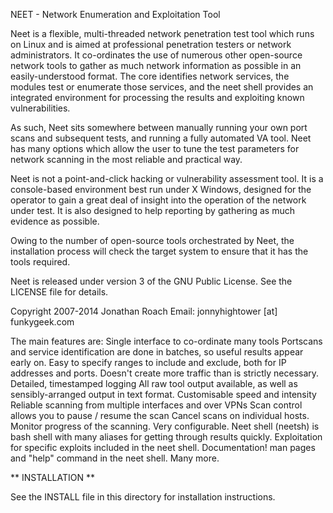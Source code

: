 NEET - Network Enumeration and Exploitation Tool

Neet is a flexible, multi-threaded network penetration test tool which runs on Linux and is aimed at professional penetration testers or network administrators. It co-ordinates the use of numerous other open-source network tools to gather as much network information as possible in an easily-understood format. The core identifies network services, the modules test or enumerate those services, and the neet shell provides an integrated environment for processing the results and exploiting known vulnerabilities.

As such, Neet sits somewhere between manually running your own port scans and subsequent tests, and running a fully automated VA tool. Neet has many options which allow the user to tune the test parameters for network scanning in the most reliable and practical way.

Neet is not a point-and-click hacking or vulnerability assessment tool. It is a console-based environment best run under X Windows, designed for the operator to gain a great deal of insight into the operation of the network under test. It is also designed to help reporting by gathering as much evidence as possible. 

Owing to the number of open-source tools orchestrated by Neet, the installation process will check the target system to ensure that it has the tools required.

Neet is released under version 3 of the GNU Public License. See the LICENSE file for details.

Copyright 2007-2014 Jonathan Roach
Email: jonnyhightower [at] funkygeek.com

The main features are:
	Single interface to co-ordinate many tools
	Portscans and service identification are done in batches, so useful results appear early on.
	Easy to specify ranges to include and exclude, both for IP addresses and ports.
	Doesn't create more traffic than is strictly necessary.
	Detailed, timestamped logging
	All raw tool output available, as well as sensibly-arranged output in text format.
	Customisable speed and intensity
	Reliable scanning from multiple interfaces and over VPNs
	Scan control allows you to pause / resume the scan
	Cancel scans on individual hosts.
	Monitor progress of the scanning.
	Very configurable.
	Neet shell (neetsh) is bash shell with many aliases for getting through results quickly.
	Exploitation for specific exploits included in the neet shell.
	Documentation! man pages and "help" command in the neet shell.
	Many more.

** INSTALLATION **

See the INSTALL file in this directory for installation instructions.



